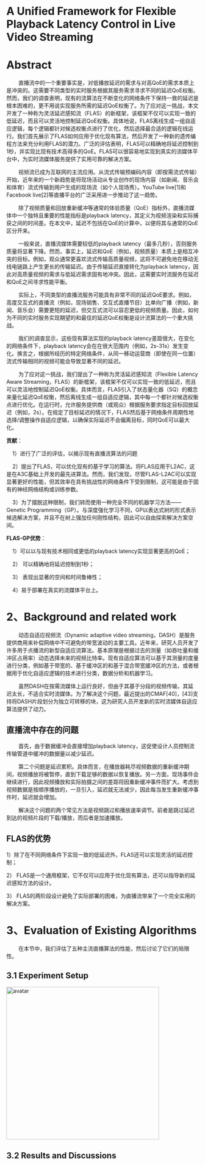 # A Unified Framework for Flexible Playback Latency Control in Live Video Streaming

# Abstract

        直播流中的一个重要事实是，对低播放延迟的需求与对高QoE的需求本质上是冲突的。这需要不同类型的实时服务根据其服务需求寻求不同的延迟QoE权衡。然而，我们的调查表明，现有的流算法在不断变化的网络条件下保持一致的延迟是根本困难的，更不用说实现服务所需的延迟QoE权衡了。为了应对这一挑战，本文开发了一种称为灵活延迟感知流（FLAS）的新框架，该框架不仅可以实现一致的低延迟，而且可以灵活地控制延迟QoE权衡。具体地说，FLAS离线生成一组自适应逻辑，每个逻辑都针对候选权衡点进行了优化，然后选择最合适的逻辑在线运行。我们首先展示了FLAS如何应用于优化现有算法，然后开发了一种新的遗传编程方法来充分利用FLAS的潜力。广泛的评估表明，FLAS可以精确地将延迟控制到1秒，并实现比现有技术高得多的QoE。FLAS可以很容易地实现到真实的流媒体平台中，为实时流媒体服务提供了实用可靠的解决方案。

        视频流已成为互联网的主流应用。从流式传输预编码内容（即按需流式传输）开始，近年来的一个新趋势是将现场活动从专业创作的现场内容（如新闻、音乐会和体育）流式传输到用户生成的现场流（如个人现场秀）。YouTube live[1]和Facebook live[2]等直播平台的广泛采用进一步推动了这一趋势。

        除了视频质量和回放重新缓冲等通常的体验质量（QoE）指标外，直播流媒体中一个独特且重要的性能指标是playback latency，其定义为视频渲染和实际捕获之间的时间差。在本文中，延迟不包括在QoE的计算中，以便将其与通常的QoE区分开来。

        一般来说，直播流媒体需要较低的playback latency（最多几秒），否则服务质量将显著下降。然而，事实上，延迟和QoE（例如，视频质量）本质上是相互冲突的目标。例如，观众通常更喜欢流式传输高质量视频，这将不可避免地在移动无线电链路上产生更长的传输延迟。由于传输延迟直接转化为playback latency，因此对高质量视频的需求与低延迟需求固有地冲突。因此，这需要实时流服务在延迟和QoE之间寻求性能平衡。

        实际上，不同类型的直播流服务可能具有非常不同的延迟QoE要求。例如，高度交互式的直播流（例如，现场销售、交互式直播节目）比单向广播（例如，新闻、音乐会）需要更短的延迟，但交互式流可以容忍更低的视频质量。因此，如何为不同的实时服务实现期望的和最佳的延迟QoE权衡是设计流算法的一个重大挑战。

        我们的调查显示，这些现有算法实现的playback latency差距很大，在变化的网络条件下，playback latency会在在很大范围内（例如，2s-31s）发生变化。换言之，根据所经历的特定网络条件，从同一移动运营商（即使在同一位置）流式传输相同的视频可能会导致显著不同的延迟。

        为了应对这一挑战，我们提出了一种称为灵活延迟感知流（Flexible Latency Aware Streaming，FLAS）的新框架，该框架不仅可以实现一致的低延迟，而且可以灵活地控制延迟QoE权衡。具体而言，FLAS引入了状态量化器（SQ）的概念来量化延迟QoE权衡，然后离线生成一组自适应逻辑，其中每一个都针对候选权衡点进行优化。在运行时，允许服务提供商（或观众）根据服务要求指定目标回放延迟（例如，2s）。在规定了目标延迟的情况下，FLAS然后基于网络条件周期性地选择/调整操作自适应逻辑，以确保实际延迟不会偏离目标，同时QoE可以最大化。

**贡献**：

    1）进行了广泛的评估，以揭示现有直播流算法的问题

    2）提出了FLAS，可以优化现有的基于学习的算法。将FLAS应用于L2AC，这是在A3C基础上开发的最先进算法。然而，我们发现，尽管FLAS-L2AC可以实现显著更好的性能，但其效率在具有挑战性的网络条件下受到限制，这可能是由于固有的神经网络结构或训练参数。

    3）为了摆脱这种限制，我们转而使用一种完全不同的机器学习方法——Genetic
Programming（GP）。与深度强化学习不同，GP以表达式树的形式表示候选解决方案，并且不在树上强加任何刚性结构，因此可以自由探索解决方案空间。

**FLAS-GP优势**：

    1）可以以与现有技术相同或更低的playback latency实现显著更高的QoE；

    2） 可以精确地将延迟控制到1秒；

    3） 表现出显著的空间和时间鲁棒性；

    4）易于部署在真实的流媒体平台上。

# 2、Background and related work

        动态自适应视频流（Dynamic adaptive video streaming，DASH）是服务提供商用来补偿网络中不可避免的带宽波动的主要工具。近年来，研究人员开发了许多用于点播流的新型自适应流算法。基本原理是根据过去的测量（如吞吐量和缓冲区占用率）动态选择未来的视频比特率。现有自适应算法可以基于其测量的度量进行分类，例如基于带宽的、基于缓冲区的和基于混合带宽缓冲区的方法，或者根据用于优化自适应逻辑的技术进行分类，数据分析和机器学习。

        虽然DASH在按需流媒体上运行良好，但由于其基于分段的视频传输，其延迟太长，不适合实时流媒体。为了解决这个问题，最近提出的CMAF[40]，[43]支持将DASH片段划分为独立可转移的块，这为研究人员开发新的实时流媒体自适应算法提供了动力。

## 直播流中存在的问题

        首先，由于数据缓冲会直接增加playback latency，这促使设计人员控制流传输管道中缓冲的数据量以减少延迟。

        第二个问题是延迟累积。具体而言，在播放器耗尽视频数据的重新缓冲期间，视频播放将被暂停，直到下载足够的数据以恢复播放。另一方面，现场事件会继续进行，因此视频播放和实际拍摄之间的差距将因重新缓冲事件而扩大。考虑到视频数据是按顺序播放的，一旦引入，延迟就无法减少，因此每当发生重新缓冲事件时，延迟就会增加。

        解决这个问题的两个常见方法是视频跳过和播放速率调节。前者是跳过延迟到达的视频片段的下载/播放，而后者是加速播放。

## FLAS的优势

1）除了在不同网络条件下实现一致的低延迟外，FLAS还可以实现灵活的延迟控制；

2） FLAS是一个通用框架，它不仅可以应用于优化现有算法，还可以指导新的延迟感知方法的设计。

3） FLAS的两阶段设计避免了实际部署的困难，为直播流带来了一个完全实用的解决方案。

# 3、Evaluation of Existing Algorithms

        在本节中，我们评估了五种主流直播算法的性能，然后讨论了它们的局限性。

## 3.1 Experiment Setup

<img title="" src="file:///F:/qiqiblog.github.io/images/2023-2-17-A_Unified_Framework_for_Flexible_Playback_Latency_Control_in_Live_Video_Streaming/Statistics%20of%20Seven%20Throughput%20Trace%20Datasets.png" alt="avatar" data-align="center" width="400">

## 3.2 Results and Discussions
